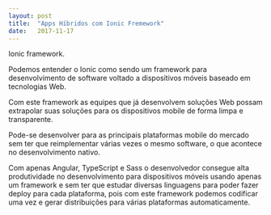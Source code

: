 ```yaml
---
layout: post
title:  "Apps Híbridos com Ionic Fremework"
date:   2017-11-17
---
```


<p class="intro"><span class="dropcap">I</span>onic framework.</p>

Podemos entender o Ionic como sendo um framework para desenvolvimento de software voltado a dispositivos móveis baseado em tecnologias Web.

Com este framework as equipes que já desenvolvem soluções Web possam extrapolar suas soluções para os dispositivos mobile de forma limpa e transparente. 

Pode-se desenvolver para as principais plataformas mobile do mercado sem ter que reimplementar várias vezes o mesmo software, o que acontece no desenvolvimento nativo.

Com apenas Angular, TypeScript e Sass o desenvolvedor consegue alta produtividade no desenvolvimento para dispositivos móveis usando apenas um framework e sem ter que estudar diversas linguagens para poder fazer deploy para cada plataforma, pois com este framework podemos codificar uma vez e gerar distribuições para várias plataformas automaticamente.